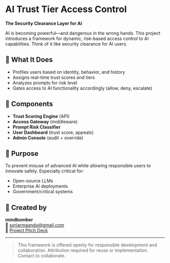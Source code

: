 # AI Trust Tier Access Control

**The Security Clearance Layer for AI**

AI is becoming powerful—and dangerous in the wrong hands. This project introduces a framework for dynamic, risk-based access control to AI capabilities. Think of it like security clearance for AI users.

## 🚀 What It Does

- Profiles users based on identity, behavior, and history
- Assigns real-time trust scores and tiers
- Analyzes prompts for risk level
- Gates access to AI functionality accordingly (allow, deny, escalate)

## 🔧 Components

- **Trust Scoring Engine** (API)
- **Access Gateway** (middleware)
- **Prompt Risk Classifier**
- **User Dashboard** (trust score, appeals)
- **Admin Console** (audit + override)

## 📌 Purpose

To prevent misuse of advanced AI while allowing responsible users to innovate safely. Especially critical for:
- Open-source LLMs
- Enterprise AI deployments
- Government/critical systems

## 👤 Created by

**mindbomber**  
📧 [soriarmaando@gmail.com](mailto:soriarmaando@gmail.com)  
🔗 [Project Pitch Deck](./PITCH_DECK.md)

---

> This framework is offered openly for responsible development and collaboration. Attribution required for reuse or implementation. Contact to collaborate.
